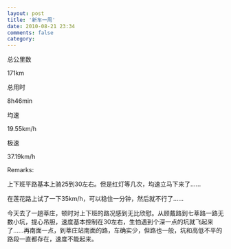```yaml
---
layout: post
title: '新车一周'
date: 2010-08-21 23:34
comments: false
category: 
---
```

    

总公里数

171km

总用时

8h46min

均速

19.55km/h

极速

37.19km/h

  

  

Remarks:

上下班平路基本上骑25到30左右。但是红灯等几次，均速立马下来了……

  

在莲花路上试了一下35km/h，可以稳住一分钟，然后就不行了……

  

今天去了一趟莘庄，顿时对上下班的路况感到无比欣慰。从顾戴路到七莘路一路无数小坑，提心吊胆，速度基本控制在30左右，生怕遇到个深一点的坑就飞起来了……再南面一点，到莘庄站南面的路，车确实少，但路也一般，坑和高低不平的路段一直都存在，速度不能起来。
